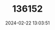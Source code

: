 ---
title: "136152"
category: "Hyperolius substriatus"
draft: false
date: 2024-02-22 13:03:51
languages:
  English: ["Spotted Reed Frog"]
---